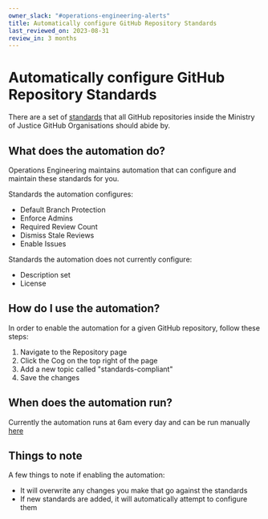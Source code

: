 ```yaml
---
owner_slack: "#operations-engineering-alerts"
title: Automatically configure GitHub Repository Standards
last_reviewed_on: 2023-08-31
review_in: 3 months
---
```


# Automatically configure GitHub Repository Standards

There are a set of [standards](https://operations-engineering.service.justice.gov.uk/documentation/services/repository-standards.html) that all GitHub repositories inside the Ministry of Justice GitHub Organisations should abide by.

## What does the automation do?

Operations Engineering maintains automation that can configure and maintain these standards for you.

Standards the automation configures:

* Default Branch Protection
* Enforce Admins
* Required Review Count
* Dismiss Stale Reviews
* Enable Issues

Standards the automation does not currently configure:

* Description set
* License

## How do I use the automation?

In order to enable the automation for a given GitHub repository, follow these steps:

1. Navigate to the Repository page
2. Click the Cog on the top right of the page
3. Add a new topic called "standards-compliant"
4. Save the changes

## When does the automation run?

Currently the automation runs at 6am every day and can be run manually [here](https://github.com/ministryofjustice/operations-engineering/actions/workflows/configure-standards.yml)

## Things to note

A few things to note if enabling the automation:

* It will overwrite any changes you make that go against the standards
* If new standards are added, it will automatically attempt to configure them